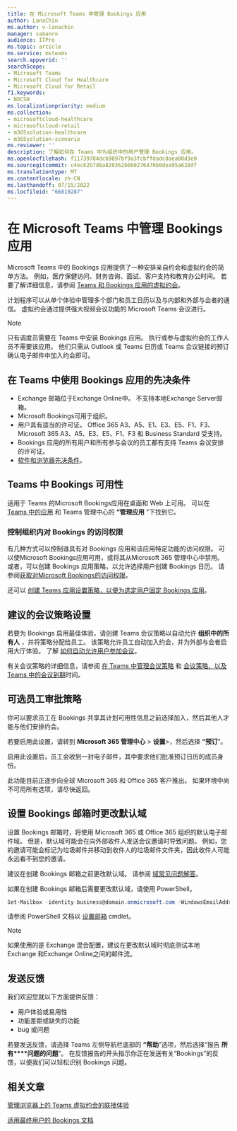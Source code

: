 ```yaml
---
title: 在 Microsoft Teams 中管理 Bookings 应用
author: LanaChin
ms.author: v-lanachin
manager: samanro
audience: ITPro
ms.topic: article
ms.service: msteams
search.appverid: ''
searchScope:
- Microsoft Teams
- Microsoft Cloud for Healthcare
- Microsoft Cloud for Retail
f1.keywords:
- NOCSH
ms.localizationpriority: medium
ms.collection:
- microsoftcloud-healthcare
- microsoftcloud-retail
- m365solution-healthcare
- m365solution-scenario
ms.reviewer: ''
description: 了解如何在 Teams 中为组织中的用户管理 Bookings 应用。
ms.openlocfilehash: f11739784dcb9897bf9a3fcbffdadc8aea00d3e0
ms.sourcegitcommit: c4ec82b7d8a820362b6b0276470b0dea95a628df
ms.translationtype: MT
ms.contentlocale: zh-CN
ms.lasthandoff: 07/15/2022
ms.locfileid: "66819287"
---
```

# <a name="manage-the-bookings-app-in-microsoft-teams"></a>在 Microsoft Teams 中管理 Bookings 应用

Microsoft Teams 中的 Bookings 应用提供了一种安排亲自约会和虚拟约会的简单方法。 例如，医疗保健访问、财务咨询、面试、客户支持和教育办公时间。 若要了解详细信息，请参阅 [Teams 和 Bookings 应用的虚拟约会](/microsoft-365/frontline/bookings-virtual-visits)。

计划程序可以从单个体验中管理多个部门和员工日历以及与内部和外部与会者的通信。 虚拟约会通过提供强大视频会议功能的 Microsoft Teams 会议进行。

> [!NOTE]
> 只有调度员需要在 Teams 中安装 Bookings 应用。 执行或参与虚拟约会的工作人员不需要该应用。 他们只需从 Outlook 或 Teams 日历或 Teams 会议链接的预订确认电子邮件中加入约会即可。

## <a name="prerequisites-to-use-the-bookings-app-in-teams"></a>在 Teams 中使用 Bookings 应用的先决条件

* Exchange 邮箱位于Exchange Online中。 不支持本地Exchange Server邮箱。
* Microsoft Bookings可用于组织。
* 用户具有适当的许可证。 Office 365 A3、A5、E1、E3、E5、F1、F3、Microsoft 365 A3、A5、E3、E5、F1、F3 和 Business Standard 受支持。
* Bookings 应用的所有用户和所有参与会议的员工都有支持 Teams 会议安排的许可证。
* [软件和浏览器先决条件](hardware-requirements-for-the-teams-app.md)。

## <a name="availability-of-bookings-in-teams"></a>Teams 中 Bookings 可用性

适用于 Teams 的Microsoft Bookings应用在桌面和 Web 上可用。 可以在 [Teams 中的应用](https://teams.microsoft.com/l/app/4c4ec2e8-4a2c-4bce-8d8f-00fc664a4e5b?source=store-copy-link) 和 Teams 管理中心的 **“管理应用** ”下找到它。

### <a name="control-access-to-bookings-within-your-organization"></a>控制组织内对 Bookings 的访问权限

有几种方式可以控制谁具有对 Bookings 应用和该应用特定功能的访问权限。 可以使Microsoft Bookings应用可用，或将其从Microsoft 365 管理中心中禁用。 或者，可以创建 Bookings 应用策略，以允许选择用户创建 Bookings 日历。 请参阅[获取对Microsoft Bookings的访问权限](/microsoft-365/bookings/get-access)。

还可以 [创建 Teams 应用设置策略，以便为选定用户固定 Bookings 应用](teams-app-setup-policies.md)。

## <a name="recommended-meeting-policy-settings"></a>建议的会议策略设置

若要为 Bookings 启用最佳体验，请创建 Teams 会议策略以自动允许 **组织中的所有人** ，并将策略分配给员工。 该策略允许员工自动加入约会，并为外部与会者启用大厅体验。 了解 [如何自动允许用户参加会议](meeting-policies-participants-and-guests.md#automatically-admit-people)。

有关会议策略的详细信息，请参阅 [在 Teams 中管理会议策略](meeting-policies-in-teams.md) 和 [会议策略，以及 Teams 中的会议到期](meeting-expiration.md)时间。

## <a name="optional-staff-approvals-setting"></a>可选员工审批策略

你可以要求员工在 Bookings 共享其计划可用性信息之前选择加入，然后其他人才能与他们安排约会。

若要启用此设置，请转到 **Microsoft 365 管理中心** \> **设置**\>，然后选择 **“预订**”。

启用此设置后，员工会收到一封电子邮件，其中要求他们批准预订日历的成员身份。  

此功能目前正逐步向全球 Microsoft 365 和 Office 365 客户推出。 如果环境中尚不可用所有选项，请尽快返回。

## <a name="changing-your-default-domain-when-setting-up-bookings-mailbox"></a>设置 Bookings 邮箱时更改默认域

设置 Bookings 邮箱时，将使用 Microsoft 365 或 Office 365 组织的默认电子邮件域。 但是，默认域可能会在向外部收件人发送会议邀请时导致问题。 例如，您的邀请可能会标记为垃圾邮件并移动到收件人的垃圾邮件文件夹，因此收件人可能永远看不到您的邀请。

建议在创建 Bookings 邮箱之前更改默认域。 请参阅 [域常见问题解答](/microsoft-365/admin/setup/domains-faq#how-do-i-set-or-change-the-default-domain-in-office-365)。

如果在创建 Bookings 邮箱后需要更改默认域，请使用 PowerShell。

```PowerShell
Set-Mailbox -identity business@domain.onmicrosoft.com -WindowsEmailAddress business@domain.com -EmailAddresses business@domain.com
```

请参阅 PowerShell 文档以 [设置邮箱](/powershell/module/exchange/mailboxes/set-mailbox) cmdlet。

> [!NOTE]
> 如果使用的是 Exchange 混合配置，建议在更改默认域时彻底测试本地 Exchange 和Exchange Online之间的邮件流。

## <a name="send-feedback"></a>发送反馈

我们欢迎您就以下方面提供反馈：

* 用户体验或易用性
* 功能差距或缺失的功能
* bug 或问题
  
若要发送反馈，请选择 Teams 左侧导航栏底部的 **“帮助**”选项，然后选择“报告 **所有****问题的问题**”。 在反馈报告的开头指示你正在发送有关“Bookings”的反馈，以便我们可以轻松识别 Bookings 问题。

## <a name="related-articles"></a>相关文章

[管理浏览器上的 Teams 虚拟约会的联接体验](/microsoft-365/frontline/browser-join)


  [适用最终用户的 Bookings 文档](https://support.office.com/article/apps-and-services-cc1fba57-9900-4634-8306-2360a40c665b?ui=en-US&rs=en-US&ad=US#PickTab=Bookings)
